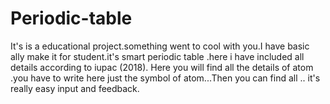 # Periodic-table
It's is a educational project.something went to cool with you.I have basic ally make it for student.it's smart periodic table .here i have included all details according to iupac (2018).
Here you will find all the details of atom .you have to write here just the symbol of atom...Then you can find all .. it's really easy input and feedback.
